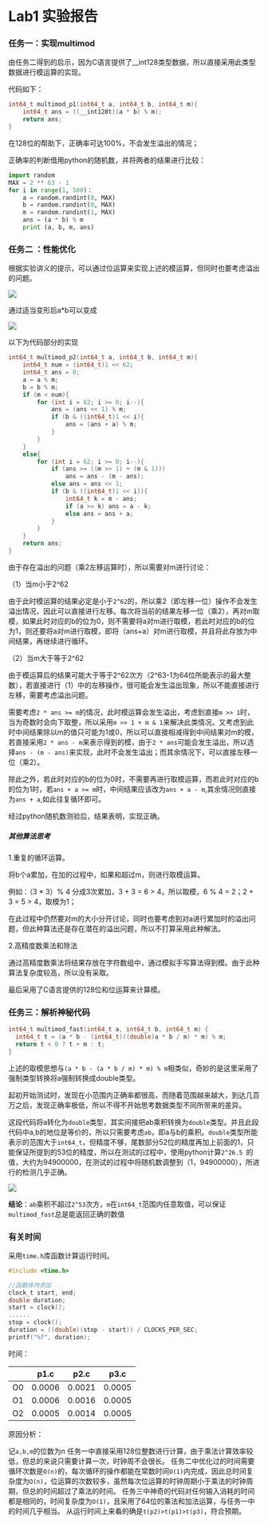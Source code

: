 # Lab1 实验报告

### 任务一：实现multimod

由任务二得到的启示，因为C语言提供了__int128类型数据，所以直接采用此类型数据进行模运算的实现。

代码如下：

```C
int64_t multimod_p1(int64_t a, int64_t b, int64_t m){
    int64_t ans = ((__int128t)(a * b) % m);
    return ans;
}
```

在128位的帮助下，正确率可达100%，不会发生溢出的情况；

正确率的判断借用python的随机数，并将两者的结果进行比较：

```python
import random
MAX = 2 ** 63 - 1
for i in range(1, 500)：
    a = random.randint(0, MAX)
    b = random.randint(0, MAX)
    m = random.randint(1, MAX)
    ans = (a * b) % m
    print (a, b, m, ans)
```



### 任务二 ：性能优化

根据实验讲义的提示，可以通过位运算来实现上述的模运算，但同时也要考虑溢出的问题。

![](E:\大二上\ics\lab\1-1.png)

通过适当变形后a*b可以变成

![](E:\大二上\ics\lab\1-2.png)

以下为代码部分的实现

```C
int64_t multimod_p2(int64_t a, int64_t b, int64_t m){
    int64_t num = (int64_t)1 << 62;
    int64_t ans = 0;
    a = a % m;
    b = b % m;
    if (m < num){
        for (int i = 62; i >= 0; i--){
            ans = (ans << 1) % m;
            if (b & ((int64_t)1 << i){
                ans = (ans + a) % m;
            }
        }
    }
    else{
        for (int i = 62; i >= 0; i--){
            if (ans >= ((m >> 1) + (m & 1)))
                ans = ans - (m - ans);
            else ans = ans << 1;
            if (b & ((int64_t)1 << i)){
                int64_t k = m - ans;
                if (a >= k) ans = a - k;
                else ans = ans + a;
            }
        }
    }
    return ans;
}
```

由于存在溢出的问题（乘2左移运算时），所以需要对m进行讨论：

（1）当m小于2^62

由于此时模运算的结果必定是小于`2^62`的，所以乘2（即左移一位）操作不会发生溢出情况，因此可以直接进行左移。每次将当前的结果左移一位（乘2），再对m取模，如果此时对应的b的位为0，则不需要将a对m进行取模，若此时对应的b的位为1，则还要将a对m进行取模，即将（ans+a）对m进行取模，并且将此存放为中间结果，再继续进行循环。

（2）当m大于等于2^62

由于模运算后的结果可能大于等于2^62次方（2^63-1为64位所能表示的最大整数），若直接进行（1）中的左移操作，很可能会发生溢出现象，所以不能直接进行左移，需要考虑溢出问题。

需要考虑`2 * ans >= m`的情况，此时模运算会发生溢出，考虑到直接`m >> 1`时，当为奇数时会向下取整，所以采用`m >> 1 + m & 1`来解决此类情况。又考虑到此时中间结果除以m的值只可能为1或0，所以可以直接相减得到中间结果对m的模，若直接采用`2 * ans - m`来表示得到的模，由于`2 * ans`可能会发生溢出，所以选择`ans - (m - ans)`来实现，此时不会发生溢出；而其余情况下，可以直接左移一位（乘2）。

除此之外，若此时对应的b的位为0时，不需要再进行取模运算，而若此时对应的b的位为1时，若`ans + a >= m`时，中间结果应该改为`ans + a - m`,其余情况则直接为`ans + a`,如此往复循环即可。

经过python随机数测验后，结果表明，实现正确。



##### 其他算法思考

1.重复的循环运算。

将b个a累加，在加的过程中，如果和超过m，则进行取模运算。

例如：（3 * 3）% 4      分成3次累加，3 + 3 = 6 > 4，所以取模，6 % 4 = 2；2 + 3 = 5 > 4，取模为1；

在此过程中仍然要对m的大小分开讨论，同时也要考虑到对a进行累加时的溢出问题，但此种算法还是存在潜在的溢出问题，所以不打算采用此种解法。

2.高精度数乘法和除法

通过高精度数乘法将结果存放在字符数组中，通过模拟手写算法得到模。由于此种算法复杂度较高，所以没有采取。

最后采用了C语言提供的128位和位运算来计算模。



### 任务三：解析神秘代码

```C
int64_t multimod_fast(int64_t a, int64_t b, int64_t m) {
  int64_t t = (a * b - (int64_t)((double)a * b / m) * m) % m;
  return t < 0 ? t + m : t;
}
```

上述的取模思想与`(a * b - (a * b / m) * m) % m`相类似，奇妙的是这里采用了强制类型转换将a强制转换成double类型。

起初开始测试时，发现在小范围内正确率都很高，而随着范围越来越大，到达几百万之后，发现正确率极低，所以不得不开始思考数据类型不同所带来的差异。

这段代码将a转化为`double`类型，其实间接把ab乘积转换为`double`类型。并且此段代码中a,b的地位是等价的，所以只需要考虑`ab`，即a与b的乘积。`double`类型所能表示的范围大于`int64_t`，但精度不够，尾数部分52位的精度再加上前面的1，只能保证所提到的53位的精度，所以在测试的过程中，使用python计算`2^26.5 `的值，大约为94900000，在测试的过程中将随机数调整到（1，94900000），所进行的检测几乎正确。

![](E:\大二上\ics\lab\1-3.png)

**结论**：`ab`乘积不超过`2^53`次方，`m`在`int64_t`范围内任意取值，可以保证`multimod_fast`总是能返回正确的数值



### 有关时间

采用`time.h`库函数计算运行时间。

```c
#include <time.h>

//函数体内添加
clock_t start, end;
double duration;
start = clock();
......
stop = clock();
duration = ((double)(stop - start)) / CLOCKS_PER_SEC;
printf("%f", duration);
```



时间：

|      | p1.c   | p2.c   | p3.c   |
| ---- | ------ | ------ | ------ |
| O0   | 0.0006 | 0.0021 | 0.0005 |
| O1   | 0.0006 | 0.0016 | 0.0005 |
| O2   | 0.0005 | 0.0014 | 0.0005 |

原因分析：

记`a,b,m`的位数为n
任务一中直接采用128位整数进行计算，由于乘法计算效率较低，但总的来说只需要计算一次，时钟周不会很长。
任务二中优化过的时间需要循环次数是`O(n)`的，每次循环的操作都能在常数时间`O(1)`内完成，因此总时间复杂度为`O(n)`，位运算的次数较多，虽然每次位运算的时钟周期小于乘法的时钟周期，但总的时间超过了乘法的时间。
任务三中神奇的代码对任何输入消耗的时间都是相同的，时间复杂度为`O(1)`，且采用了64位的乘法和加法运算，与任务一中的时间几乎相当。
从运行时间上来看的确是`t(p2)>t(p1)>t(p3)`，符合预期。

